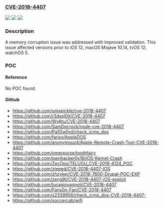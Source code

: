 ### [CVE-2018-4407](https://cve.mitre.org/cgi-bin/cvename.cgi?name=CVE-2018-4407)
![](https://img.shields.io/static/v1?label=Product&message=iOS%2C%20macOS%2C%20tvOS%2C%20watchOS&color=blue)
![](https://img.shields.io/static/v1?label=Version&message=n%2Fa&color=blue)
![](https://img.shields.io/static/v1?label=Vulnerability&message=An%20attacker%20in%20a%20privileged%20network%20position%20may%20be%20able%20to%20execute%20arbitrary%20code&color=brighgreen)

### Description

A memory corruption issue was addressed with improved validation. This issue affected versions prior to iOS 12, macOS Mojave 10.14, tvOS 12, watchOS 5.

### POC

#### Reference
No POC found.

#### Github
- https://github.com/unixpickle/cve-2018-4407
- https://github.com/r3dxpl0it/CVE-2018-4407
- https://github.com/WyAtu/CVE-2018-4407
- https://github.com/SamDecrock/node-cve-2018-4407
- https://github.com/Pa55w0rd/check_icmp_dos
- https://github.com/farisv/AppleDOS
- https://github.com/anonymouz4/Apple-Remote-Crash-Tool-CVE-2018-4407
- https://github.com/omerporze/toothfairy
- https://github.com/pwnhacker0x18/iOS-Kernel-Crash
- https://github.com/ZecOps/TELUGU_CVE-2018-4124_POC
- https://github.com/zteeed/CVE-2018-4407-IOS
- https://github.com/zhzyker/CVE-2018-7600-Drupal-POC-EXP
- https://github.com/zeng9t/CVE-2018-4407-iOS-exploit
- https://github.com/lucagiovagnoli/CVE-2018-4407
- https://github.com/Fans0n-Fan/CVE-2018-4407
- https://github.com/s2339956/check_icmp_dos-CVE-2018-4407-
- https://github.com/soccercab/wifi

